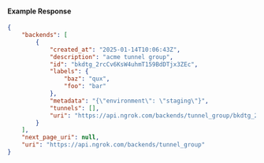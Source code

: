 <!-- Code generated for API Clients. DO NOT EDIT. -->

#### Example Response

```json
{
	"backends": [
		{
			"created_at": "2025-01-14T10:06:43Z",
			"description": "acme tunnel group",
			"id": "bkdtg_2rcCv6KsW4uhmT159BdDTjx3ZEc",
			"labels": {
				"baz": "qux",
				"foo": "bar"
			},
			"metadata": "{\"environment\": \"staging\"}",
			"tunnels": [],
			"uri": "https://api.ngrok.com/backends/tunnel_group/bkdtg_2rcCv6KsW4uhmT159BdDTjx3ZEc"
		}
	],
	"next_page_uri": null,
	"uri": "https://api.ngrok.com/backends/tunnel_group"
}
```
